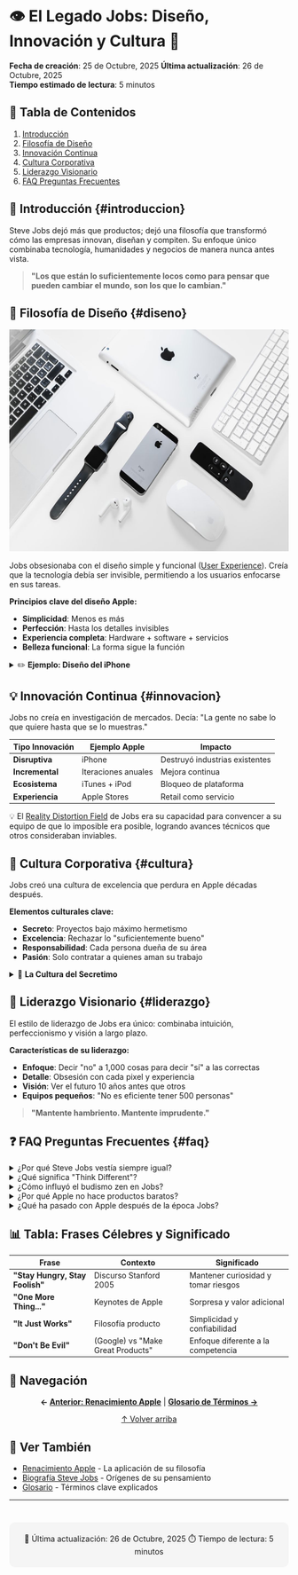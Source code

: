 # 👁️ El Legado Jobs: Diseño, Innovación y Cultura 💭

**Fecha de creación**: 25 de Octubre, 2025 
**Última actualización**: 26 de Octubre, 2025  
**Tiempo estimado de lectura**: 5 minutos  

## 📑 Tabla de Contenidos

1. [Introducción](#introduccion)
2. [Filosofía de Diseño](#diseno)
3. [Innovación Continua](#innovacion)
4. [Cultura Corporativa](#cultura)
5. [Liderazgo Visionario](#liderazgo)
6. [FAQ Preguntas Frecuentes](#faq)

## 🌟 Introducción {#introduccion}

Steve Jobs dejó más que productos; dejó una filosofía que transformó cómo las empresas innovan, diseñan y compiten. Su enfoque único combinaba tecnología, humanidades y negocios de manera nunca antes vista.

> **"Los que están lo suficientemente locos como para pensar que pueden cambiar el mundo, son los que lo cambian."**

## 🎨 Filosofía de Diseño {#diseno}

<img src="/entregas/adrian.martinez/AEC-MD/mi-wiki/recursos/imagenes/apple-ecosystem.jpg"  width="600" height="400">

Jobs obsesionaba con el diseño simple y funcional ([User Experience](glosario.md#user-experience)). Creía que la tecnología debía ser invisible, permitiendo a los usuarios enfocarse en sus tareas.

**Principios clave del diseño Apple:**
- **Simplicidad**: Menos es más
- **Perfección**: Hasta los detalles invisibles
- **Experiencia completa**: Hardware + software + servicios
- **Belleza funcional**: La forma sigue la función

<details>
<summary>✏️ <strong>Ejemplo: Diseño del iPhone</strong></summary>
El iPhone original tenía solo un botón físico porque Jobs insistió en que la pantalla debía ser la interfaz. Eliminó el teclado físico cuando todos los smartphones lo tenían. Esta decisión radical creó el estándar moderno.
</details>

## 💡 Innovación Continua {#innovacion}

Jobs no creía en investigación de mercados. Decía: "La gente no sabe lo que quiere hasta que se lo muestras."

| Tipo Innovación | Ejemplo Apple | Impacto |
|-----------------|---------------|---------|
| **Disruptiva** | iPhone | Destruyó industrias existentes |
| **Incremental** | Iteraciones anuales | Mejora continua |
| **Ecosistema** | iTunes + iPod | Bloqueo de plataforma |
| **Experiencia** | Apple Stores | Retail como servicio |


💡 El [Reality Distortion Field](glosario.md#reality-distortion-field) de Jobs era su capacidad para convencer a su equipo de que lo imposible era posible, logrando avances técnicos que otros consideraban inviables.
</details>

## 🏢 Cultura Corporativa {#cultura}

Jobs creó una cultura de excelencia que perdura en Apple décadas después.

**Elementos culturales clave:**
- **Secreto**: Proyectos bajo máximo hermetismo
- **Excelencia**: Rechazar lo "suficientemente bueno"
- **Responsabilidad**: Cada persona dueña de su área
- **Pasión**: Solo contratar a quienes aman su trabajo

<details>
<summary>🤫 <strong> La Cultura del Secretimo</strong></summary>
Los empleados de Apple solo trabajan en partes de proyectos sin conocer el todo. Las reuniones usan nombres en código como "Purple 2" para el iPhone. Esta cultura protege la sorpresa que define los lanzamientos de Apple.
</details>

## 👑 Liderazgo Visionario {#liderazgo}

El estilo de liderazgo de Jobs era único: combinaba intuición, perfeccionismo y visión a largo plazo.

**Características de su liderazgo:**
- **Enfoque**: Decir "no" a 1,000 cosas para decir "sí" a las correctas
- **Detalle**: Obsesión con cada pixel y experiencia
- **Visión**: Ver el futuro 10 años antes que otros
- **Equipos pequeños**: "No es eficiente tener 500 personas"

> **"Mantente hambriento. Mantente imprudente."**

## ❓ FAQ Preguntas Frecuentes {#faq}

<details>
<summary>¿Por qué Steve Jobs vestía siempre igual?</summary>
Usaba la misma ropa (pantalones negros, camiseta negra) para simplificar decisiones y enfocar energía en lo importante. Mark Zuckerberg y Barack Obama usan estrategias similares.
</details>

<details>
<summary>¿Qué significa "Think Different"?</summary>
Era más que un eslogan: representaba la creencia de que la innovación viene de cuestionar el status y ver posibilidades donde otros ven límites.
</details>

<details>
<summary>¿Cómo influyó el budismo zen en Jobs?</summary>
La simplicidad, minimalismo y enfoque del zen influyeron directamente en el diseño limpio de productos Apple y en la filosofía de eliminar lo innecesario.
</details>

<details>
<summary>¿Por qué Apple no hace productos baratos?</summary>
Jobs creía que el precio premium permitía mejor calidad e innovación. "Algunas personas prefieren un Mercedes a un Chevrolet", decía.
</details>

<details>
<summary>¿Qué ha pasado con Apple después de la época Jobs?</summary>
Tim Cook mantiene la rentabilidad y escala, pero muchos argumentan (yo) que la innovación disruptiva disminuyó. Apple se enfocó más en iteraciones que en revoluciones.
</details>

## 📊 Tabla: Frases Célebres y Significado

| Frase | Contexto | Significado |
|-------|----------|-------------|
| **"Stay Hungry, Stay Foolish"** | Discurso Stanford 2005 | Mantener curiosidad y tomar riesgos |
| **"One More Thing..."** | Keynotes de Apple | Sorpresa y valor adicional |
| **"It Just Works"** | Filosofía producto | Simplicidad y confiabilidad |
| **"Don't Be Evil"** | (Google) vs "Make Great Products" | Enfoque diferente a la competencia |

## 🔗 Navegación

<div align="center">

**← [Anterior: Renacimiento Apple](articulo-4.md)** | **[Glosario de Términos →](glosario.md)**

[↑ Volver arriba](#)

</div>

## 👀 Ver También

- [Renacimiento Apple](articulo-4.md) - La aplicación de su filosofía
- [Biografía Steve Jobs](articulo-1.md) - Orígenes de su pensamiento
- [Glosario](glosario.md) - Términos clave explicados

---

<div align="center" style="margin-top: 40px; padding: 20px; background: #f5f5f5; border-radius: 10px;">
📅 Última actualización: 26 de Octubre, 2025 
⏱️ Tiempo de lectura: 5 minutos  
</div>